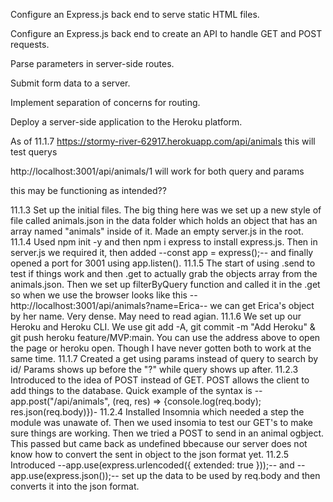 Configure an Express.js back end to serve static HTML files.

Configure an Express.js back end to create an API to handle GET and POST requests.

Parse parameters in server-side routes.

Submit form data to a server.

Implement separation of concerns for routing.

Deploy a server-side application to the Heroku platform.

As of 11.1.7
https://stormy-river-62917.herokuapp.com/api/animals
this will test querys

http://localhost:3001/api/animals/1
will work for both query and params

this may be functioning as intended??

11.1.3 Set up the initial files. The big thing here was we set up a new style of file called animals.json in the data folder which holds an object that has an array named "animals" inside of it. Made an empty server.js in the root.
11.1.4 Used npm init -y and then npm i express to install express.js. Then in server.js we required it, then added --const app = express();-- and finally opened a port for 3001 using app.listen().
11.1.5 The start of using .send to test if things work and then .get to actually grab the objects array from the animals.json. Then we set up filterByQuery function and called it in the .get so when we use the browser looks like this --http://localhost:3001/api/animals?name=Erica-- we can get Erica's object by her name. Very dense. May need to read agian.
11.1.6 We set up our Heroku and Heroku CLI. We use git add -A, git commit -m "Add Heroku" & git push heroku feature/MVP:main. You can use the address above to open the page or heroku open. Though I have never gotten both to work at the same time.
11.1.7 Created a get using params instead of query to search by id/ Params shows up before the "?" while query shows up after.
11.2.3 Introduced to the idea of POST instead of GET. POST allows the client to add things to the database. Quick example of the syntax is --app.post("/api/animals", (req, res) => {console.log(req.body); res.json(req.body)})-
11.2.4 Installed Insomnia which needed a step the module was unawate of. Then we used insomia to test our GET's to make sure things are working. Then we tried a POST to send in an animal ogbject. This passed but came back as undefined bbecause our server does not know how to convert the sent in object to the json format yet.
11.2.5 Introduced --app.use(express.urlencoded({ extended: true }));-- and --app.use(express.json());-- set up the data to be used by req.body and then converts it into the json format.
